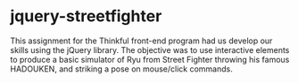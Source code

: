 jquery-streetfighter
====================

This assignment for the Thinkful front-end program had us develop our skills using the jQuery library.
The objective was to use interactive elements to produce a basic simulator of Ryu from Street Fighter throwing 
his famous HADOUKEN, and striking a pose on mouse/click commands.
